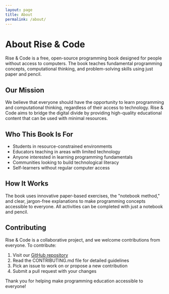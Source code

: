 ```yaml
---
layout: page
title: About
permalink: /about/
---
```


# About Rise & Code

Rise & Code is a free, open-source programming book designed for people without access to computers. The book teaches fundamental programming concepts, computational thinking, and problem-solving skills using just paper and pencil.

## Our Mission

We believe that everyone should have the opportunity to learn programming and computational thinking, regardless of their access to technology. Rise & Code aims to bridge the digital divide by providing high-quality educational content that can be used with minimal resources.

## Who This Book Is For

- Students in resource-constrained environments
- Educators teaching in areas with limited technology
- Anyone interested in learning programming fundamentals
- Communities looking to build technological literacy
- Self-learners without regular computer access

## How It Works

The book uses innovative paper-based exercises, the "notebook method," and clear, jargon-free explanations to make programming concepts accessible to everyone. All activities can be completed with just a notebook and pencil.

## Contributing

Rise & Code is a collaborative project, and we welcome contributions from everyone. To contribute:

1. Visit our [GitHub repository](https://github.com/iksnae/rise-and-code)
2. Read the CONTRIBUTING.md file for detailed guidelines
3. Pick an issue to work on or propose a new contribution
4. Submit a pull request with your changes

Thank you for helping make programming education accessible to everyone!